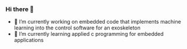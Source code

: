 ### Hi there 👋


- 🔭 I’m currently working on embedded code that implements machine learning into the control software for an exoskeleton
- 🌱 I’m currently learning applied c programming for embedded applications
